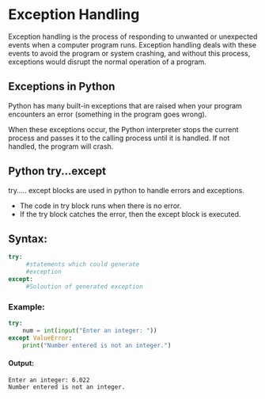# Exception Handling
Exception handling is the process of responding to unwanted or unexpected events when a computer program runs. Exception handling deals with these events to avoid the program or system crashing, and without this process, exceptions would disrupt the normal operation of a program.
## Exceptions in Python
Python has many built-in exceptions that are raised when your program encounters an error (something in the program goes wrong).

When these exceptions occur, the Python interpreter stops the current process and passes it to the calling process until it is handled. If not handled, the program will crash.

## Python try...except
try….. except blocks are used in python to handle errors and exceptions. 
- The code in try block runs when there is no error.
- If the try block catches the error, then the except block is executed. 

 ## Syntax:
 ```python
 try:
      #statements which could generate 
      #exception
except:
      #Soloution of generated exception
```
### Example:
```python
try:
    num = int(input("Enter an integer: "))
except ValueError:
    print("Number entered is not an integer.")
 ```

#### Output:
```
Enter an integer: 6.022
Number entered is not an integer.
```

